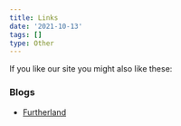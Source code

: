 ```yaml
---
title: Links
date: '2021-10-13'
tags: []
type: Other
---
```


If you like our site you might also like these:

### Blogs

- [Furtherland](https://www.futures.moe)

